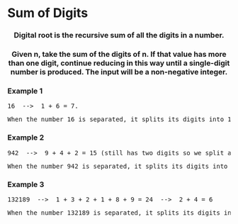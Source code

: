 # Sum of Digits

<div align = "center">
  
<h3> Digital root is the recursive sum of all the digits in a number. </h3>
<h3>Given n, take the sum of the digits of n. If that value has more than one digit, 
continue reducing in this way until a single-digit number is produced. The input will be a non-negative integer.</h3>

</div>

<h3>Example 1</h3>
<pre>
16  -->  1 + 6 = 7. 
</pre>

<pre>When the number 16 is separated, it splits its digits into 1 and 6. When those are added, we receive 7. Our function will return 7.
</pre>

<h3>Example 2</h3>
<pre>
942  -->  9 + 4 + 2 = 15 (still has two digits so we split again) -->  1 + 5 = 6. Function will return 
</pre>

<pre>When the number 942 is separated, it splits its digits into 9, 4, and 2. When those are added, we receive 15. Since 15 still has two digits, we split again in 1 & 5. After adding 1 & 5, we receive 6. The function will return 6. </pre>

<h3>Example 3</h3>
<pre>
132189  -->  1 + 3 + 2 + 1 + 8 + 9 = 24  -->  2 + 4 = 6
</pre>

<pre>When the number 132189 is separated, it splits its digits in 1, 3, 2, 1, 8 and 9. When those are added, we receive 24. Since 24 still has two digits, we split again into 2 & 4. After adding 2 & 4, we receive 6. The function will return 6.</pre>
